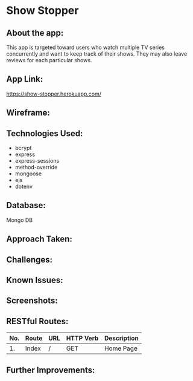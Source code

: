 # Show Stopper
## About the app:
This app is targeted toward users who watch multiple TV series concurrently and want to keep track of their shows. They may also leave reviews for each particular shows.

## App Link:
https://show-stopper.herokuapp.com/ 

## Wireframe:


## Technologies Used:
* bcrypt
* express
* express-sessions
* method-override
* mongoose
* ejs
* dotenv

## Database:
Mongo DB

## Approach Taken:




## Challenges:


## Known Issues:


## Screenshots:


## RESTful Routes:
| No. | Route | URL | HTTP Verb | Description
| ------------- | ------------- | ------------- | ------------- | ------------- |
| 1. | Index  |  /  |  GET | Home Page  |


## Further Improvements:
